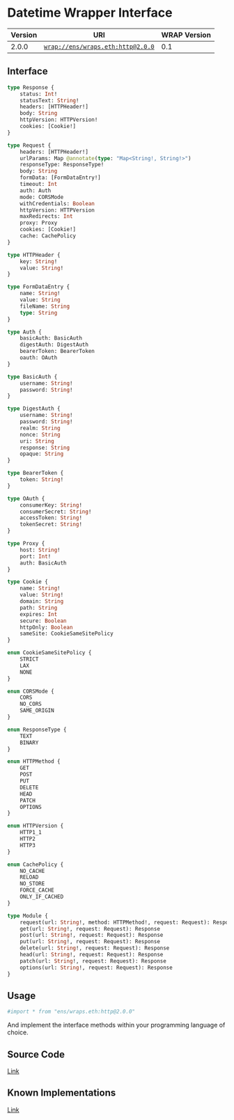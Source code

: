 # Datetime Wrapper Interface

| Version | URI                                                                                 | WRAP Version |
|---------|-------------------------------------------------------------------------------------|-|
| 2.0.0   | [`wrap://ens/wraps.eth:http@2.0.0`](https://wrappers.io/v/ens/wraps.eth:http@2.0.0) | 0.1 |

## Interface
```graphql
type Response {
    status: Int!
    statusText: String!
    headers: [HTTPHeader!]
    body: String
    httpVersion: HTTPVersion!
    cookies: [Cookie!]
}

type Request {
    headers: [HTTPHeader!]
    urlParams: Map @annotate(type: "Map<String!, String!>")
    responseType: ResponseType!
    body: String
    formData: [FormDataEntry!]
    timeout: Int
    auth: Auth
    mode: CORSMode
    withCredentials: Boolean
    httpVersion: HTTPVersion
    maxRedirects: Int
    proxy: Proxy
    cookies: [Cookie!]
    cache: CachePolicy
}

type HTTPHeader {
    key: String!
    value: String!
}

type FormDataEntry {
    name: String!
    value: String
    fileName: String
    type: String
}

type Auth {
    basicAuth: BasicAuth
    digestAuth: DigestAuth
    bearerToken: BearerToken
    oauth: OAuth
}

type BasicAuth {
    username: String!
    password: String!
}

type DigestAuth {
    username: String!
    password: String!
    realm: String
    nonce: String
    uri: String
    response: String
    opaque: String
}

type BearerToken {
    token: String!
}

type OAuth {
    consumerKey: String!
    consumerSecret: String!
    accessToken: String!
    tokenSecret: String!
}

type Proxy {
    host: String!
    port: Int!
    auth: BasicAuth
}

type Cookie {
    name: String!
    value: String!
    domain: String
    path: String
    expires: Int
    secure: Boolean
    httpOnly: Boolean
    sameSite: CookieSameSitePolicy
}

enum CookieSameSitePolicy {
    STRICT
    LAX
    NONE
}

enum CORSMode {
    CORS
    NO_CORS
    SAME_ORIGIN
}

enum ResponseType {
    TEXT
    BINARY
}

enum HTTPMethod {
    GET
    POST
    PUT
    DELETE
    HEAD
    PATCH
    OPTIONS
}

enum HTTPVersion {
    HTTP1_1
    HTTP2
    HTTP3
}

enum CachePolicy {
    NO_CACHE
    RELOAD
    NO_STORE
    FORCE_CACHE
    ONLY_IF_CACHED
}

type Module {
    request(url: String!, method: HTTPMethod!, request: Request): Response
    get(url: String!, request: Request): Response
    post(url: String!, request: Request): Response
    put(url: String!, request: Request): Response
    delete(url: String!, request: Request): Response
    head(url: String!, request: Request): Response
    patch(url: String!, request: Request): Response
    options(url: String!, request: Request): Response
}
```

## Usage
```graphql
#import * from "ens/wraps.eth:http@2.0.0"
```

And implement the interface methods within your programming language of choice.

## Source Code
[Link](https://github.com/polywrap/std/http)

## Known Implementations
[Link](https://github.com/polywrap/http/tree/master/implementations)